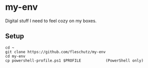 my-env
======
Digital stuff I need to feel cozy on my boxes.

Setup
-----

```
cd ~
git clone https://github.com/fleschutz/my-env
cd my-env
cp powershell-profile.ps1 $PROFILE           (PowerShell only)
```
